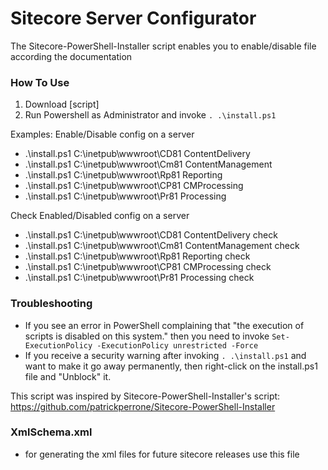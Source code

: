 Sitecore Server Configurator
=============================
The Sitecore-PowerShell-Installer script enables you to enable/disable file according the documentation 


### How To Use
1. Download [script]
2. Run Powershell as Administrator and invoke ```. .\install.ps1```


Examples:
Enable/Disable config on a server
- .\install.ps1 C:\inetpub\wwwroot\CD81 ContentDelivery
- .\install.ps1 C:\inetpub\wwwroot\Cm81 ContentManagement
- .\install.ps1 C:\inetpub\wwwroot\Rp81 Reporting
- .\install.ps1 C:\inetpub\wwwroot\CP81 CMProcessing
- .\install.ps1 C:\inetpub\wwwroot\Pr81 Processing

Check Enabled/Disabled config on a server
- .\install.ps1 C:\inetpub\wwwroot\CD81 ContentDelivery check
- .\install.ps1 C:\inetpub\wwwroot\Cm81 ContentManagement check
- .\install.ps1 C:\inetpub\wwwroot\Rp81 Reporting check
- .\install.ps1 C:\inetpub\wwwroot\CP81 CMProcessing check
- .\install.ps1 C:\inetpub\wwwroot\Pr81 Processing check

### Troubleshooting
- If you see an error in PowerShell complaining that "the execution of scripts is disabled on this system." then you need to invoke ```Set-ExecutionPolicy -ExecutionPolicy unrestricted -Force```
- If you receive a security warning after invoking ```. .\install.ps1``` and want to make it go away permanently, then right-click on the install.ps1 file and "Unblock" it.

This script was inspired by Sitecore-PowerShell-Installer's script: https://github.com/patrickperrone/Sitecore-PowerShell-Installer

### XmlSchema.xml 
- for generating the xml files for future sitecore releases use this file